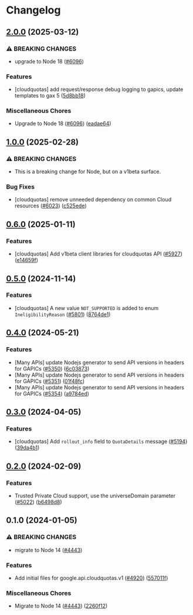 # Changelog

## [2.0.0](https://github.com/googleapis/google-cloud-node/compare/cloudquotas-v1.0.0...cloudquotas-v2.0.0) (2025-03-12)


### ⚠ BREAKING CHANGES

* upgrade to Node 18 ([#6096](https://github.com/googleapis/google-cloud-node/issues/6096))

### Features

* [cloudquotas] add request/response debug logging to gapics, update templates to gax 5  ([5d8bb18](https://github.com/googleapis/google-cloud-node/commit/5d8bb188b7c6f447f75b88e2b0807f89a7c5f6b7))


### Miscellaneous Chores

* Upgrade to Node 18 ([#6096](https://github.com/googleapis/google-cloud-node/issues/6096)) ([eadae64](https://github.com/googleapis/google-cloud-node/commit/eadae64d54e07aa2c65097ea52e65008d4e87436))

## [1.0.0](https://github.com/googleapis/google-cloud-node/compare/cloudquotas-v0.6.0...cloudquotas-v1.0.0) (2025-02-28)


### ⚠ BREAKING CHANGES

* This is a breaking change for Node, but on a v1beta surface.

### Bug Fixes

* [cloudquotas] remove unneeded dependency on common Cloud resources ([#6023](https://github.com/googleapis/google-cloud-node/issues/6023)) ([c525ede](https://github.com/googleapis/google-cloud-node/commit/c525ede76e56ba30bbfd5ab34eb9b11729d8f168))

## [0.6.0](https://github.com/googleapis/google-cloud-node/compare/cloudquotas-v0.5.0...cloudquotas-v0.6.0) (2025-01-11)


### Features

* [cloudquotas] Add v1beta client libraries for cloudquotas API ([#5927](https://github.com/googleapis/google-cloud-node/issues/5927)) ([e14659f](https://github.com/googleapis/google-cloud-node/commit/e14659f200d28f9ea34258682ed781909b039ea5))

## [0.5.0](https://github.com/googleapis/google-cloud-node/compare/cloudquotas-v0.4.0...cloudquotas-v0.5.0) (2024-11-14)


### Features

* [cloudquotas] A new value `NOT_SUPPORTED` is added to enum `IneligibilityReason` ([#5801](https://github.com/googleapis/google-cloud-node/issues/5801)) ([8764de1](https://github.com/googleapis/google-cloud-node/commit/8764de199b0bbe7188e6c2a225bd5692734412a3))

## [0.4.0](https://github.com/googleapis/google-cloud-node/compare/cloudquotas-v0.3.0...cloudquotas-v0.4.0) (2024-05-21)


### Features

* [Many APIs] update Nodejs generator to send API versions in headers for GAPICs ([#5350](https://github.com/googleapis/google-cloud-node/issues/5350)) ([6c03873](https://github.com/googleapis/google-cloud-node/commit/6c038731de1f36456042e6b4ecf2a9686be662c7))
* [Many APIs] update Nodejs generator to send API versions in headers for GAPICs ([#5351](https://github.com/googleapis/google-cloud-node/issues/5351)) ([01f48fc](https://github.com/googleapis/google-cloud-node/commit/01f48fce63ec4ddf801d59ee2b8c0db9f6fb8372))
* [Many APIs] update Nodejs generator to send API versions in headers for GAPICs ([#5354](https://github.com/googleapis/google-cloud-node/issues/5354)) ([a9784ed](https://github.com/googleapis/google-cloud-node/commit/a9784ed3db6ee96d171762308bbbcd57390b6866))

## [0.3.0](https://github.com/googleapis/google-cloud-node/compare/cloudquotas-v0.2.0...cloudquotas-v0.3.0) (2024-04-05)


### Features

* [cloudquotas] Add `rollout_info` field to `QuotaDetails` message ([#5194](https://github.com/googleapis/google-cloud-node/issues/5194)) ([39da4b1](https://github.com/googleapis/google-cloud-node/commit/39da4b1b5e02da47dd449420bfd215461bec4801))

## [0.2.0](https://github.com/googleapis/google-cloud-node/compare/cloudquotas-v0.1.0...cloudquotas-v0.2.0) (2024-02-09)


### Features

* Trusted Private Cloud support, use the universeDomain parameter  ([#5022](https://github.com/googleapis/google-cloud-node/issues/5022)) ([b6498d8](https://github.com/googleapis/google-cloud-node/commit/b6498d8580d056817981dedbaa0ea5d82e9dccc2))

## 0.1.0 (2024-01-05)


### ⚠ BREAKING CHANGES

* migrate to Node 14 ([#4443](https://github.com/googleapis/google-cloud-node/issues/4443))

### Features

* Add initial files for google.api.cloudquotas.v1 ([#4920](https://github.com/googleapis/google-cloud-node/issues/4920)) ([557011f](https://github.com/googleapis/google-cloud-node/commit/557011f7de32dfb6f500364a5317a6d1063362f4))


### Miscellaneous Chores

* Migrate to Node 14 ([#4443](https://github.com/googleapis/google-cloud-node/issues/4443)) ([2260f12](https://github.com/googleapis/google-cloud-node/commit/2260f12543d171bda95345e53475f5f0fdc45770))
